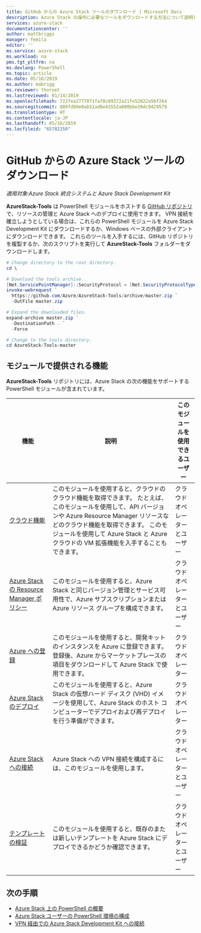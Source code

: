 ```yaml
---
title: GitHub からの Azure Stack ツールのダウンロード | Microsoft Docs
description: Azure Stack の操作に必要なツールをダウンロードする方法について説明します。
services: azure-stack
documentationcenter: ''
author: mattbriggs
manager: femila
editor: ''
ms.service: azure-stack
ms.workload: na
pms.tgt_pltfrm: na
ms.devlang: PowerShell
ms.topic: article
ms.date: 05/16/2019
ms.author: mabrigg
ms.reviewer: thoroet
ms.lastreviewed: 01/14/2019
ms.openlocfilehash: 722fea2777071fa78c89372a21fe52022a56f264
ms.sourcegitcommit: 889fd09e0ab51ad0e43552a800bbe39dc9429579
ms.translationtype: HT
ms.contentlocale: ja-JP
ms.lasthandoff: 05/16/2019
ms.locfileid: "65782250"
---
```

# <a name="download-azure-stack-tools-from-github"></a>GitHub からの Azure Stack ツールのダウンロード

*適用対象:Azure Stack 統合システムと Azure Stack Development Kit*

**AzureStack-Tools** は PowerShell モジュールをホストする [GitHub リポジトリ](https://github.com/Azure/AzureStack-Tools)で、リソースの管理と Azure Stack へのデプロイに使用できます。 VPN 接続を確立しようとしている場合は、これらの PowerShell モジュールを Azure Stack Development Kit にダウンロードするか、Windows ベースの外部クライアントにダウンロードできます。 これらのツールを入手するには、GitHub リポジトリを複製するか、次のスクリプトを実行して **AzureStack-Tools** フォルダーをダウンロードします。

```powershell
# Change directory to the root directory. 
cd \

# Download the tools archive.
[Net.ServicePointManager]::SecurityProtocol = [Net.SecurityProtocolType]::Tls12 
invoke-webrequest `
  https://github.com/Azure/AzureStack-Tools/archive/master.zip `
  -OutFile master.zip

# Expand the downloaded files.
expand-archive master.zip `
  -DestinationPath . `
  -Force

# Change to the tools directory.
cd AzureStack-Tools-master

```

## <a name="functionality-provided-by-the-modules"></a>モジュールで提供される機能

**AzureStack-Tools** リポジトリには、Azure Stack の次の機能をサポートする PowerShell モジュールが含まれています。  

| 機能 | 説明 | このモジュールを使用できるユーザー |
| --- | --- | --- |
| [クラウド機能](../user/azure-stack-validate-templates.md) | このモジュールを使用すると、クラウドのクラウド機能を取得できます。 たとえば、このモジュールを使用して、API バージョンや Azure Resource Manager リソースなどのクラウド機能を取得できます。 このモジュールを使用して Azure Stack と Azure クラウドの VM 拡張機能を入手することもできます。 | クラウド オペレーターとユーザー |
| [Azure Stack の Resource Manager ポリシー](../user/azure-stack-policy-module.md) | このモジュールを使用すると、Azure Stack と同じバージョン管理とサービス可用性で、Azure サブスクリプションまたは Azure リソース グループを構成できます。 | クラウド オペレーターとユーザー |
| [Azure への登録](azure-stack-registration.md ) | このモジュールを使用すると、開発キットのインスタンスを Azure に登録できます。 登録後、Azure からマーケットプレースの項目をダウンロードして Azure Stack で使用できます。 | クラウド オペレーター |
| [Azure Stack のデプロイ](../asdk/asdk-install.md) | このモジュールを使用すると、Azure Stack の仮想ハード ディスク (VHD) イメージを使用して、Azure Stack のホスト コンピューターでデプロイおよび再デプロイを行う準備ができます。 | クラウド オペレーター|
| [Azure Stack への接続](azure-stack-powershell-install.md) | Azure Stack への VPN 接続を構成するには、このモジュールを使用します。 | クラウド オペレーターとユーザー |
| [テンプレートの検証](../user/azure-stack-validate-templates.md) | このモジュールを使用すると、既存のまたは新しいテンプレートを Azure Stack にデプロイできるかどうか確認できます。 | クラウド オペレーターとユーザー|


## <a name="next-steps"></a>次の手順

- [Azure Stack 上の PowerShell の概要](../user/azure-stack-powershell-overview.md)
- [Azure Stack ユーザーの PowerShell 環境の構成](../user/azure-stack-powershell-configure-user.md)   
- [VPN 経由での Azure Stack Development Kit への接続](../asdk/asdk-connect.md)  
